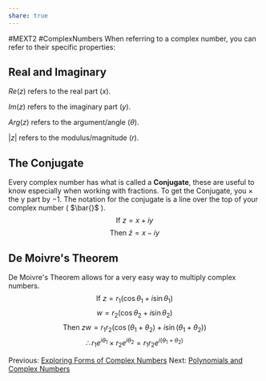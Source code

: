 ```yaml
---
share: true
---
```

#MEXT2 #ComplexNumbers 
When referring to a complex number, you can refer to their specific properties:

## Real and Imaginary

$Re(z)$ refers to the real part ($x$).

$Im(z)$ refers to the imaginary part ($y$).

$Arg(z)$ refers to the argument/angle ($\theta$).

$|z|$ refers to the modulus/magnitude ($r$).

## The Conjugate
Every complex number has what is called a **Conjugate**, these are useful to know especially when working with fractions. To get the Conjugate, you $\times$ the y part by $-1$. The notation for the conjugate is a line over the top of your complex number ( $\bar{}$ ).
$$\text{If} \ z=x+iy$$
$$\text{Then} \ \bar{z}=x-iy$$
## De Moivre's Theorem
De Moivre's Theorem allows for a very easy way to multiply complex numbers.
$$\text{If} \ z=r_1(\cos\theta_1+i\sin\theta_1)$$
$$w=r_2(\cos\theta_2+i\sin\theta_2)$$
$$\text{Then} \ zw = r_1r_2(\cos(\theta_1+\theta_2)+i\sin(\theta_1+\theta_2))$$
$$\therefore r_1e^{i\theta_1}\times r_2e^{i\theta_2}=r_1r_2e^{i(\theta_1+\theta_2)}$$


Previous:
[Exploring Forms of Complex Numbers](Exploring%20Forms%20of%20Complex%20Numbers.md)
Next:
[Polynomials and Complex Numbers](Polynomials%20and%20Complex%20Numbers.md)